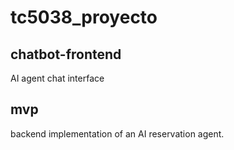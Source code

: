 # tc5038_proyecto

## chatbot-frontend

AI agent chat interface

## mvp 

backend implementation of an AI reservation agent. 
